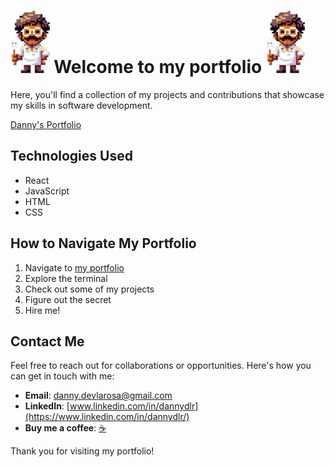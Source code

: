 # <img src="/src/assets/logo.png" width="inherit" height="100"> Welcome to my portfolio <img src="/src/assets/logo.png" width="inherit" height="100"> 



Here, you'll find a collection of my projects and contributions that showcase my skills in software development.

[Danny's Portfolio](https://dannys-portfolio.onrender.com/)

## Technologies Used

- React 
- JavaScript
- HTML
- CSS

## How to Navigate My Portfolio

1. Navigate to [my portfolio](https://dannys-portfolio.onrender.com/)
2. Explore the terminal
3. Check out some of my projects
4. Figure out the secret
3. Hire me!

## Contact Me

Feel free to reach out for collaborations or opportunities. Here's how you can get in touch with me:

- **Email**: [danny.devlarosa@gmail.com](mailto:danny.devlarosa@gmail.com)
- **LinkedIn**: [www.linkedin.com/in/dannydlr](https://www.linkedin.com/in/dannydlr/)
- **Buy me a coffee**: [☕️](https://www.buymeacoffee.com/dannydlr)

Thank you for visiting my portfolio!